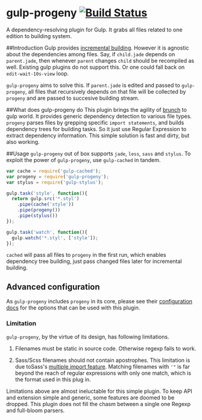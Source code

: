gulp-progeny [![Build Status](https://travis-ci.org/HerringtonDarkholme/gulp-progeny.svg?branch=master)](https://travis-ci.org/HerringtonDarkholme/gulp-progeny)
===============
A dependency-resolving plugin for Gulp.
It grabs all files related to one edition to building system.

##Introduction
Gulp provides [incremental building](https://github.com/wearefractal/gulp-cached).
However it is agnostic about the dependencies among files.
Say, if `child.jade` depends on `parent.jade`, then whenever `parent` changes `child` should be recompiled as well.
Existing gulp plugins do not support this. Or one could fall back on `edit-wait-10s-view` loop.

`gulp-progeny` aims to solve this. If `parent.jade` is edited and passed to `gulp-progeny`, all files that recursively depends on that file will be collected by `progeny` and are passed to succesive building stream.

##What does gulp-progeny do
This plugin brings the agility of [brunch](https://github.com/brunch/brunch) to gulp world.
It provides generic dependency detection to various file types.
`progeny` parses files by grepping specific `import statements`, and builds dependency trees for building tasks.
So it just use Regular Expression to extract dependency information. This simple solution is fast and dirty, but also working.

##Usage
`gulp-progeny` out of box supports `jade`, `less`, `sass` and `stylus`.
To exploit the power of `gulp-progeny`, use `gulp-cached` in tandem.

```javascript
var cache = require('gulp-cached');
var progeny = require('gulp-progeny');
var stylus = require('gulp-stylus');

gulp.task('style', function(){
  return gulp.src('*.styl')
    .pipe(cache('style'))
    .pipe(progeny())
    .pipe(stylus())
});

gulp.task('watch', function(){
  gulp.watch('*.styl', ['style']);
});
```

`cached` will pass all files to `progeny` in the first run, which enables dependency tree building,
just pass changed files later for incremental building.

## Advanced configuration
As `gulp-progeny` includes `progeny` in its core, please see their [configuration docs](https://github.com/es128/progeny#configuration) for the options that can be used with this plugin.

### Limitation
`gulp-progeny`, by the virtue of its design, has following limitations.

1. Filenames must be static in source code. Otherwise regexp fails to work.

2. Sass/Scss filenames should not contain apostrophes. This limitation is due toSass's [multiple import feature](http://sass-lang.com/documentation/file.SASS_REFERENCE.html#import). Matching filenames with `'"` is far beyond the reach of regular expressions with only one match, which is the format used in this plug in.

Limitations above are almost ineluctable for this simple plugin. To keep API and extension simple and generic, some features are doomed to be dropped. This plugin does not fill the chasm between a single one Regexp and full-bloom parsers.

